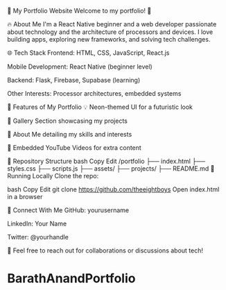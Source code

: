 🌟 My Portfolio Website Welcome to my portfolio! 🚀

🔥 About Me I'm a React Native beginner and a web developer passionate about technology and the architecture of processors and devices. I love building apps, exploring new frameworks, and solving tech challenges.

🌐 Tech Stack Frontend: HTML, CSS, JavaScript, React.js

Mobile Development: React Native (beginner level)

Backend: Flask, Firebase, Supabase (learning)

Other Interests: Processor architectures, embedded systems

📌 Features of My Portfolio 💡 Neon-themed UI for a futuristic look

📸 Gallery Section showcasing my projects

📜 About Me detailing my skills and interests

🎥 Embedded YouTube Videos for extra content

📂 Repository Structure bash Copy Edit /portfolio ├── index.html ├── styles.css ├── scripts.js ├── assets/ ├── projects/ ├── README.md 🚀 Running Locally Clone the repo:

bash Copy Edit git clone https://github.com/theeightboys Open index.html in a browser

🤝 Connect With Me GitHub: yourusername

LinkedIn: Your Name

Twitter: @yourhandle

📩 Feel free to reach out for collaborations or discussions about tech!
# BarathAnandPortfolio
